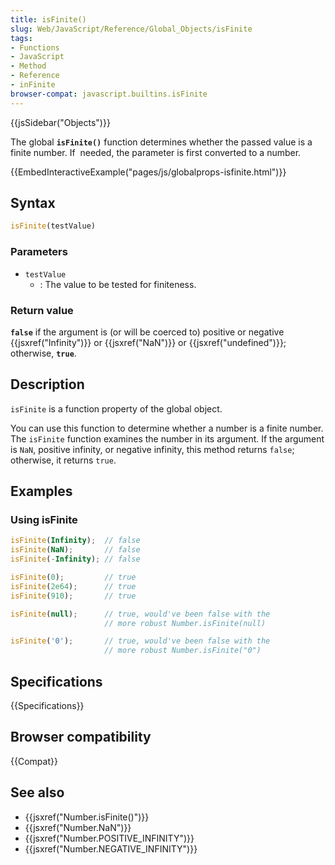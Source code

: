 ```yaml
---
title: isFinite()
slug: Web/JavaScript/Reference/Global_Objects/isFinite
tags:
- Functions
- JavaScript
- Method
- Reference
- inFinite
browser-compat: javascript.builtins.isFinite
---
```

{{jsSidebar("Objects")}}

The global **`isFinite()`** function determines whether the passed value is a
finite number. If  needed, the parameter is first converted to a number.

{{EmbedInteractiveExample("pages/js/globalprops-isfinite.html")}}

## Syntax

```js
isFinite(testValue)
```

### Parameters

- `testValue`
  - : The value to be tested for finiteness.

### Return value

**`false`** if the argument is (or will be coerced to) positive or negative
{{jsxref("Infinity")}} or {{jsxref("NaN")}} or
{{jsxref("undefined")}}; otherwise, **`true`**.

## Description

`isFinite` is a function property of the global object.

You can use this function to determine whether a number is a finite number. The
`isFinite` function examines the number in its argument. If the argument is
`NaN`, positive infinity, or negative infinity, this method returns `false`;
otherwise, it returns `true`.

## Examples

### Using isFinite

```js
isFinite(Infinity);  // false
isFinite(NaN);       // false
isFinite(-Infinity); // false

isFinite(0);         // true
isFinite(2e64);      // true
isFinite(910);       // true

isFinite(null);      // true, would've been false with the
                     // more robust Number.isFinite(null)

isFinite('0');       // true, would've been false with the
                     // more robust Number.isFinite("0")
```

## Specifications

{{Specifications}}

## Browser compatibility

{{Compat}}

## See also

- {{jsxref("Number.isFinite()")}}
- {{jsxref("Number.NaN")}}
- {{jsxref("Number.POSITIVE_INFINITY")}}
- {{jsxref("Number.NEGATIVE_INFINITY")}}
